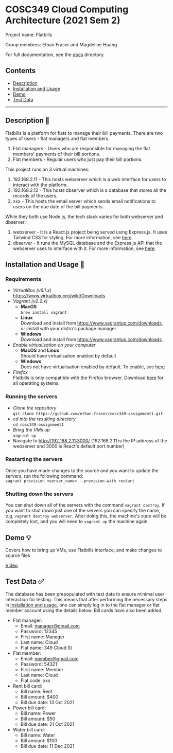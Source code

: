 # COSC349 Cloud Computing Architecture (2021 Sem 2)

Project name: Flatbills

Group members: Ethan Fraser and Magdeline Huang

For full documentation, see the [docs](./docs/index.md) directory.

## Contents
- [Description](#description-)
- [Installation and Usage](#installation-and-usage-)
- [Demo](#demo-)
- [Test Data](#test-data-)

---

## Description 📃
Flatbills is a platform for flats to manage their bill payments. There are two types of users - flat managers and flat members.
1. Flat managers - Users who are responsible for managing the flat members' payments of their bill portions.
2. Flat members - Regular users who just pay their bill portions.

This project runs on 3 virtual machines:
1. 192.168.2.11 - This hosts webserver which is a web interface for users to interact with the platform.
2. 192.168.2.12 - This hosts dbserver which is a database that stores all the records of the users.
3. xxx - This hosts the email server which sends email notifications to users on the due date of the bill payments.

While they both use Node.js, the tech stack varies for both webserver and dbserver:
1. webserver - It is a React.js project being served using Express.js. It uses Tailwind CSS for styling. For more information, see [here](./docs/webserver/index.md).
2. dbserver - It runs the MySQL database and the Express.js API that the webserver uses to interface with it. For more information, see [here](./docs/dbserver/index.md).

## Installation and Usage 🏃

### Requirements
- *VirtualBox (v6.1.x)*\
https://www.virtualbox.org/wiki/Downloads
- *Vagrant (v2.2.x)*
    - **MacOS**\
    `brew install vagrant`
    - **Linux**\
    Download and install from https://www.vagrantup.com/downloads, or install with your distro's package manager.
    - **Windows**\
    Download and install from https://www.vagrantup.com/downloads.
- *Enable virtualisation on your computer*
    - **MacOS** and **Linux**\
    Should have virtualisation enabled by default
    - **Windows**\
    Does not have virtualisation enabled by default. To enable, see [here](https://www.youtube.com/watch?v=MOuTxfzCvMY)
- *Firefox*\
    Flatbills is only compatible with the Firefox browser. Download [here](https://www.mozilla.org/en-GB/firefox/browsers/) for all operating systems.

### Running the servers
- *Clone the repository*\
    `git clone https://github.com/ethan-fraser/cosc349-assignment1.git`
- *cd into the resulting directory*\
    `cd cosc349-assignment1`
- *Bring the VMs up*\
    `vagrant up`
- Navigate to http://192.168.2.11:3000/ (192.168.2.11 is the IP address of the webserver and 3000 is React's default port number)

### Restarting the servers
Once you have made changes to the source and you want to update the servers, run the following command:\
`vagrant provision <server_name> --provision-with restart`

### Shutting down the servers
You can shut down all of the servers with the command `vagrant destroy`. If you want to shut down just one of the servers you can specify the name, e.g. `vagrant destroy webserver`. After doing this, the machine's state will be completely lost, and you will need to `vagrant up` the machine again.

## Demo 💡
Covers how to bring up VMs, use Flatbills interface, and make changes to source files

[Video](https://user-images.githubusercontent.com/54191678/132607415-d2cb6c6b-8b23-4e74-97ef-74e12891afe0.mp4)

## Test Data ✅
The database has been prepopulated with test data to ensure minimal user interaction for testing. This means that after performing the necessary steps in [Installation and usage](#installation-and-usage-), one can simply log in to the flat manager or flat member account using the details below. Bill cards have also been added.

- Flat manager:
    - Email: manager@gmail.com
    - Password: 12345
    - First name: Manager
    - Last name: Cloud
    - Flat name: 349 Cloud St
- Flat member:
    - Email: member@gmail.com
    - Password: 54321
    - First name: Member
    - Last name: Cloud
    - Flat code: xxx
- Rent bill card:
    - Bill name: Rent
    - Bill amount: $400
    - Bill due date: 13 Oct 2021
- Power bill card:
    - Bill name: Power
    - Bill amount: $50
    - Bill due date: 21 Oct 2021
- Water bill card:
    - Bill name: Water
    - Bill amount: $100
    - Bill due date: 11 Dec 2021
